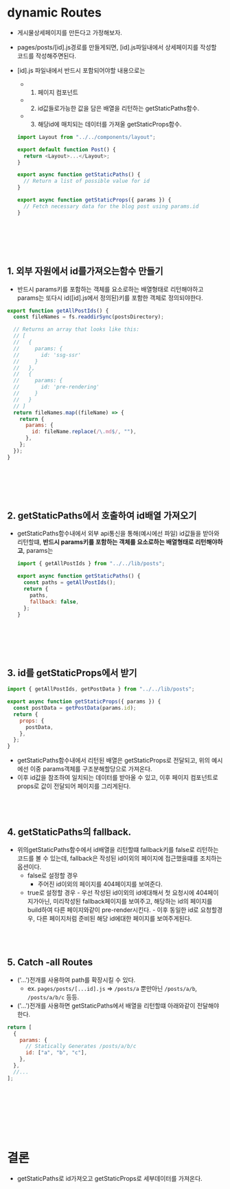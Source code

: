 # dynamic Routes

- 게시물상세페이지를 만든다고 가정해보자.
- pages/posts/[id].js경로를 만들게되면, [id].js파일내에서 상세페이지를 작성할 코드를 작성해주면된다.
- [id].js 파일내에서 반드시 포함되어야할 내용으로는

  - 1. 페이지 컴포넌트
  - 2. id값들로가능한 값을 담은 배열을 리턴하는 getStaticPaths함수.
  - 3. 해당id에 매치되는 데이터를 가져올 getStaticProps함수.

  ```js
  import Layout from "../../components/layout";

  export default function Post() {
    return <Layout>...</Layout>;
  }

  export async function getStaticPaths() {
    // Return a list of possible value for id
  }

  export async function getStaticProps({ params }) {
    // Fetch necessary data for the blog post using params.id
  }
  ```

  <br></br>
  <br></br>

## 1. 외부 자원에서 id를가져오는함수 만들기

- 반드시 params키를 포함하는 객체를 요소로하는 배열형태로 리턴해야하고 params는 또다시 id([id].js에서 정의된)키를 포함한 객체로 정의되야한다.

```js
export function getAllPostIds() {
  const fileNames = fs.readdirSync(postsDirectory);

  // Returns an array that looks like this:
  // [
  //   {
  //     params: {
  //       id: 'ssg-ssr'
  //     }
  //   },
  //   {
  //     params: {
  //       id: 'pre-rendering'
  //     }
  //   }
  // ]
  return fileNames.map((fileName) => {
    return {
      params: {
        id: fileName.replace(/\.md$/, ""),
      },
    };
  });
}
```

<br></br>
<br></br>

## 2. getStaticPaths에서 호출하여 id배열 가져오기

- getStaticPaths함수내에서 외부 api통신을 통해(예시에선 파일) id값들을 받아와 리턴할떄, **반드시 params키를 포함하는 객체를 요소로하는 배열형태로 리턴해야하고**, params는

  ```js
  import { getAllPostIds } from "../../lib/posts";

  export async function getStaticPaths() {
    const paths = getAllPostIds();
    return {
      paths,
      fallback: false,
    };
  }
  ```

  <br></br>
  <br></br>

## 3. id를 getStaticProps에서 받기

```js
import { getAllPostIds, getPostData } from "../../lib/posts";

export async function getStaticProps({ params }) {
  const postData = getPostData(params.id);
  return {
    props: {
      postData,
    },
  };
}
```

- getStaticPaths함수내에서 리턴된 배열은 getStaticProps로 전달되고, 위의 예시에선 이중 params객체를 구조분해할당으로 가져온다.
- 이후 id값을 참조하여 일치되는 데이터를 받아올 수 있고, 이후 페이지 컴포넌트로 props로 값이 전달되어 페이지를 그리게된다.
  <br></br>
  <br></br>

## 4. getStaticPaths의 fallback.

- 위의getStaticPaths함수에서 id배열을 리턴할떄 fallback키를 false로 리턴하는 코드를 볼 수 있는데, fallback은 작성된 id이외의 페이지에 접근했을떄를 조치하는 옵션이다.
  - false로 설정할 경우
    - 주어진 id이외의 페이지를 404페이지를 보여준다.
  - true로 설정할 경우 - 우선 작성된 id이외의 id에대해서 첫 요청시에 404페이지가아닌, 미리작성된 fallback페이지를 보여주고, 해당하는 id의 페이지를 build하여 다른 페이지와같이 pre-render시킨다. - 이후 동일한 id로 요청할경우, 다른 페이지처럼 준비된 해당 id에대한 페이지를 보여주게된다.
    <br></br>
    <br></br>

## 5. Catch -all Routes

- ('...')전개를 사용하여 path를 확장시킬 수 있다.
  - ex. `pages/posts/[...id].js` => `/posts/a` 뿐만아닌 `/posts/a/b`, `/posts/a/b/c` 등등.
- ('...')전개를 사용하면 getStaticPaths에서 배열을 리턴할떄 아래와같이 전달해야한다.

```js
return [
  {
    params: {
      // Statically Generates /posts/a/b/c
      id: ["a", "b", "c"],
    },
  },
  //...
];
```

<br></br>
<br></br>
<br></br>

# 결론

- getStaticPaths로 id가져오고 getStaticProps로 세부데이터를 가져온다.
